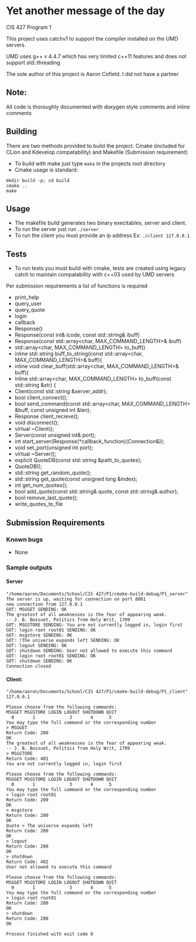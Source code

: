 # Yet another message of the day

CIS 427 Program 1

This project uses catchv1 to support the compiler installed on the UMD servers.

UMD uses g++ v 4.4.7 which has very limited c++11 features and does not support std::threading

The sole author of this project is Aaron Cofield. I did not have a partner

## Note:
All code is thoroughly documented with doxygen style comments and inline comments

## Building
There are two methods provided to build the project. Cmake (included for CLion and Kdevelop compatability) and Makefile (Submission requirement)
 - To build with make just type `make` in the projects root directory
 - Cmake usage is standard:
```
mkdir build -p; cd build
cmake ..
make
```
## Usage
 
 - The makefile build generates two binary execitables, server and client. 
 - To run the server just run `./server`
 - To run the client you must provide an ip address Ex: `./client 127.0.0.1`
 
 ## Tests
 - To run tests you must build with cmake, tests are created using legacy catch to maintain compatability with c++03 used by UMD servers
 
 Per submission requirements a list of functions is required
 - print_help
 - query_user
 - query_quote
 - login
 - callback
 - Response()
 - Response(const int& icode, const std::string& ibuff)
 - Response(const std::array<char, MAX_COMMAND_LENGTH>& ibuff)
 - std::array<char, MAX_COMMAND_LENGTH> to_buff()
 - inline std::string buff_to_string(const std::array<char, MAX_COMMAND_LENGTH>& buff){
- inline void clear_buff(std::array<char, MAX_COMMAND_LENGTH>& buff){
- inline std::array<char, MAX_COMMAND_LENGTH> to_buff(const std::string &str) {
- Client(const std::string &server_addr);
- bool client_connect();
- bool send_command(const std::array<char, MAX_COMMAND_LENGTH> &buff, const unsigned int &len);
- Response client_recieve();
- void disconnect();
- virtual ~Client();
- Server(const unsigned int& port);
- int start_server(Response(*callback_function)(Connection&));
- void set_port(unsigned int port);
- virtual ~Server();
-  explicit QuoteDB(const std::string &path_to_quotes);
- QuoteDB();
- std::string get_random_quote();
- std::string get_quote(const unsigned long &index);
-  int get_num_quotes();
-  bool add_quote(const std::string& quote, const std::string& author);
- bool remove_last_quote();
 - write_quotes_to_file
 
 
 
 ## Submission Requirements
 ### Known bugs
  - None
  
 ### Sample outputs
 #### Server
  ```
 "/home/aaron/Documents/School/CIS 427/P1/cmake-build-debug/P1_server"
 The server is up, waiting for connection on port 8081
 new connection from 127.0.0.1
 GOT: MSGGET SENDING: OK
 The greatest of all weaknesses is the fear of appearing weak.
 -- J. B. Bossuet, Politics from Holy Writ, 1709
 GOT: MSGSTORE SENDING: You are not currently logged in, login first
 GOT: login root root01 SENDING: OK
 GOT: msgstore SENDING: OK
 GOT: !The universe expands left SENDING: OK
 GOT: logout SENDING: OK
 GOT: shutdown SENDING: User not allowed to execute this command
 GOT: login root root01 SENDING: OK
 GOT: shutdown SENDING: OK
 Connection closed
 ```

 #### Client:
 ```
"/home/aaron/Documents/School/CIS 427/P1/cmake-build-debug/P1_client" 127.0.0.1

Please choose from the following commands:
MSGGET MSGSTORE LOGIN LOGOUT SHUTDOWN QUIT
   0       1             3       4      5
You may type the full command or the corresponding number
> MSGGET
Return Code: 200
OK
The greatest of all weaknesses is the fear of appearing weak.
-- J. B. Bossuet, Politics from Holy Writ, 1709
> MSGSTORE
Return Code: 401
You are not currently logged in, login first

Please choose from the following commands:
MSGGET MSGSTORE LOGIN LOGOUT SHUTDOWN QUIT
   0       1             3       4      5
You may type the full command or the corresponding number
> login root root01
Return Code: 200
OK
> msgstore
Return Code: 200
OK
Quote > The universe expands left
Return Code: 200
OK
> logout
Return Code: 200
OK
> shutdown
Return Code: 402
User not allowed to execute this command

Please choose from the following commands:
MSGGET MSGSTORE LOGIN LOGOUT SHUTDOWN QUIT
   0       1             3       4      5
You may type the full command or the corresponding number
> login root root01
Return Code: 200
OK
> shutdown
Return Code: 200
OK

Process finished with exit code 0
```